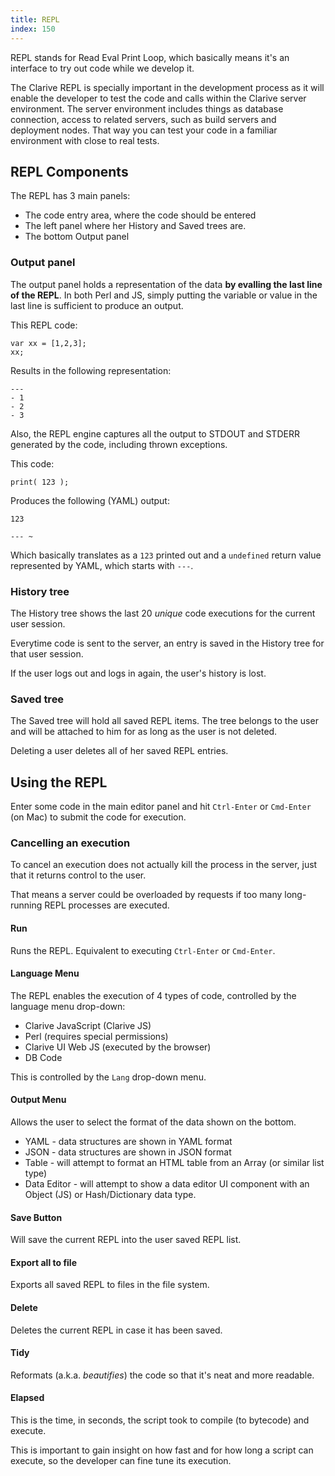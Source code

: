 ```yaml
---
title: REPL
index: 150
---
```


REPL stands for Read Eval Print Loop, which 
basically means it's an interface to try out code
while we develop it. 

The Clarive REPL is specially important in the development
process as it will enable the developer to test the code
and calls within the Clarive server environment. The server 
environment includes things as database connection, 
access to related servers, such as build servers and 
deployment nodes. That way you can test your code in a familiar 
environment with close to real tests. 

## REPL Components

The REPL has 3 main panels:

- The code entry area, where the code should be entered
- The left panel where her History and Saved trees are. 
- The bottom Output panel

### Output panel

The output panel holds a representation of the data 
**by evalling the last line of the REPL**. In both 
Perl and JS, simply putting the variable or value in the last line 
is sufficient to produce an output.

This REPL code:

    var xx = [1,2,3];
    xx;

Results in the following representation:

    ---
    - 1
    - 2
    - 3

Also, the REPL engine captures all the output to STDOUT and STDERR
generated by the code, including thrown exceptions.

This code:

    print( 123 );

Produces the following (YAML) output:

    123

    --- ~

Which basically translates as a `123` printed out and a `undefined` 
return value represented by YAML, which starts with `---`. 

### History tree

The History tree shows the last 20 *unique* code executions for 
the current user session. 

Everytime code is sent to the server, an entry is saved in the 
History tree for that user session.

If the user logs out and logs in again, the user's history is lost. 

### Saved tree

The Saved tree will hold all saved REPL items. The tree belongs to
the user and will be attached to him for as long as the user is not deleted. 

Deleting a user deletes all of her saved REPL entries.

## Using the REPL

Enter some code in the main editor panel and hit `Ctrl-Enter` or `Cmd-Enter` (on Mac) 
to submit the code for execution.

### Cancelling an execution

To cancel an execution does not actually kill the process
in the server, just that it returns control to the user. 

That means a server could be overloaded by requests 
if too many long-running REPL processes are executed. 

#### Run

Runs the REPL. Equivalent to executing `Ctrl-Enter` or `Cmd-Enter`. 

#### Language Menu

The REPL enables the execution of 4 types of code, controlled 
by the language menu drop-down:

- Clarive JavaScript (Clarive JS)
- Perl (requires special permissions)
- Clarive UI Web JS (executed by the browser)
- DB Code

This is controlled by the `Lang` drop-down menu.

#### Output Menu

Allows the user to select the format of the data
shown on the bottom. 

- YAML - data structures are shown in YAML format
- JSON - data structures are shown in JSON format
- Table - will attempt to format an HTML table from an Array (or similar list type) 
- Data Editor - will attempt to show a data editor UI component with an Object (JS) or Hash/Dictionary data type. 

#### Save Button

Will save the current REPL into the user saved 
REPL list. 

#### Export all to file

Exports all saved REPL to files in the file system. 

#### Delete

Deletes the current REPL in case it has been saved.

#### Tidy 

Reformats (a.k.a. *beautifies*) the code so that it's neat 
and more readable. 

#### Elapsed

This is the time, in seconds, the script took to compile (to bytecode) and execute. 

This is important to gain insight on how fast and for how long a script can execute,
so the developer can fine tune its execution. 

